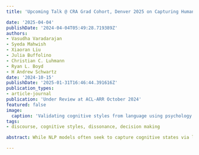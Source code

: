 ```yaml
---
title: 'Upcoming Talk @ CRA Grad Cohort, Denver 2025 on Capturing Human Cognitive Styles with Language -- Towards an Experimental Evaluation Paradigm.'

date: '2025-04-04'
publishDate: '2024-04-04T05:49:28.719389Z'
authors:
- Vasudha Varadarajan
- Syeda Mahwish
- Xiaoran Liu
- Julia Buffolino
- Christian C. Luhmann
- Ryan L. Boyd
- H Andrew Schwartz
date: '2024-10-15'
publishDate: '2025-01-31T16:46:44.391616Z'
publication_types:
- article-journal
publication: 'Under Review at ACL-ARR October 2024'
featured: false
image:
  caption: 'Validating cognitive styles from language using psychology experiments. '
tags: 
- discourse, cognitive styles, dissonance, decision making

abstract: While NLP models often seek to capture cognitive states via language, the validity of predicted states is determined by comparing them to annotations created without access the cognitive states of the authors. In behavioral sciences, cognitive states are instead measured via experiments. Here, we introduce an experiment-based framework for evaluating language-based cognitive style models against human behavior. We explore the phenomenon of decision making, and its relationship to the linguistic style of an individual talking about a recent decision they made. The participants then follow a classical decision-making experiment that captures their cognitive style, determined by how preferences change during a decision exercise. We find that language features, intended to capture cognitive style, can predict participants' decision style with moderate-to-high accuracy (AUC ~ 0.8), demonstrating that cognitive style can be partly captured and revealed by discourse patterns.

---
```

